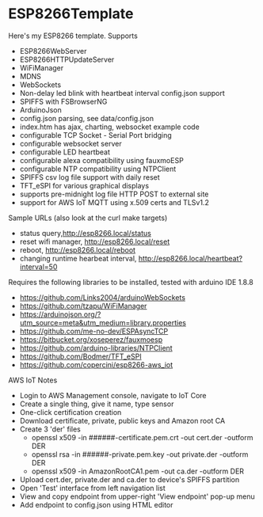 # ESP8266Template
Here's my ESP8266 template. 
Supports
* ESP8266WebServer
* ESP8266HTTPUpdateServer
* WiFiManager
* MDNS
* WebSockets
* Non-delay led blink with heartbeat interval config.json support
* SPIFFS with FSBrowserNG
* ArduinoJson
* config.json parsing, see data/config.json
* index.htm has ajax, charting, websocket example code
* configurable TCP Socket - Serial Port bridging
* configurable websocket server
* configurable LED heartbeat
* configurable alexa compatibility using fauxmoESP
* configurable NTP compatibility using NTPClient
* SPIFFS csv log file support with daily reset
* TFT_eSPI for various graphical displays
* supports pre-midnight log file HTTP POST to external site
* support for AWS IoT MQTT using x.509 certs and TLSv1.2

Sample URLs (also look at the curl make targets)
* status query,http://esp8266.local/status
* reset wifi manager, http://esp8266.local/reset
* reboot, http://esp8266.local/reboot
* changing runtime hearbeat interval, http://esp8266.local/heartbeat?interval=50

Requires the following libraries to be installed, tested with arduino IDE 1.8.8
* https://github.com/Links2004/arduinoWebSockets
* https://github.com/tzapu/WiFiManager
* https://arduinojson.org/?utm_source=meta&utm_medium=library.properties
* https://github.com/me-no-dev/ESPAsyncTCP
* https://bitbucket.org/xoseperez/fauxmoesp
* https://github.com/arduino-libraries/NTPClient
* https://github.com/Bodmer/TFT_eSPI
* https://github.com/copercini/esp8266-aws_iot

AWS IoT Notes
* Login to AWS Management console, navigate to IoT Core
* Create a single thing, give it name, type sensor 
* One-click certification creation
* Download certificate, private, public keys and Amazon root CA
* Create 3 'der' files
  * openssl x509 -in  ######-certificate.pem.crt -out cert.der -outform DER
  * openssl rsa -in ######-private.pem.key -out private.der -outform DER 
  * openssl x509 -in AmazonRootCA1.pem -out ca.der -outform DER 
* Upload cert.der, private.der and ca.der to device's SPIFFS partition
* Open 'Test' interface from left navigation list
* View and copy endpoint from upper-right 'View endpoint' pop-up menu
* Add endpoint to config.json using HTML editor

